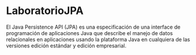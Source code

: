 # LaboratorioJPA
El Java Persistence API (JPA) es una especificación de una interface de programación de aplicaciones Java que describe el manejo de datos relacionales en aplicaciones usando la plataforma Java en cualquiera de las versiones edición estándar y edición empresarial.
